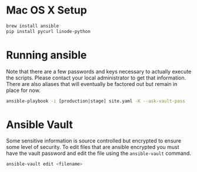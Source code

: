 # Mac OS X Setup

```sh
brew install ansible
pip install pycurl linode-python
```

# Running ansible
Note that there are a few passwords and keys necessary to actually execute the scripts. Please contact your local administrator to get that information. There are also aliases that will eventually be factored out but remain in place for now.

```sh
ansible-playbook -i [production|stage] site.yaml -K --ask-vault-pass
```

# Ansible Vault
Some sensitive information is source controlled but encrypted to ensure some level of security. To edit files that are ansible encrypted you must have the vault password and edit the file using the `ansible-vault` command.

```sh
ansible-vault edit <filename>
```
